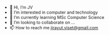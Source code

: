 - 👋 Hi, I’m JV
- 👀 I’m interested in computer and technology
- 🌱 I’m currently learning MSc Computer Science
- 💞️ I’m looking to collaborate on ...
- 📫 How to reach me jirayut.viset@gmail.com

<!---
JirayutV/JirayutV is a ✨ special ✨ repository because its `README.md` (this file) appears on your GitHub profile.
You can click the Preview link to take a look at your changes.
--->
